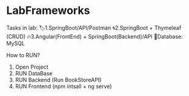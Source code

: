 # LabFrameworks
Tasks in lab:
🏷️1.SpringBoot/API/Postman
🌀2.SpringBoot + Thymeleaf (CRUD)
🔥3.Angular(FrontEnd) + SpringBoot(Backend)/API
🏧Database: MySQL

How to RUN?
1. Open Project
2. RUN DataBase
3. RUN Backend (Run BookStoreAPI)
4. RUN Frontend (npm intsall + ng serve)
